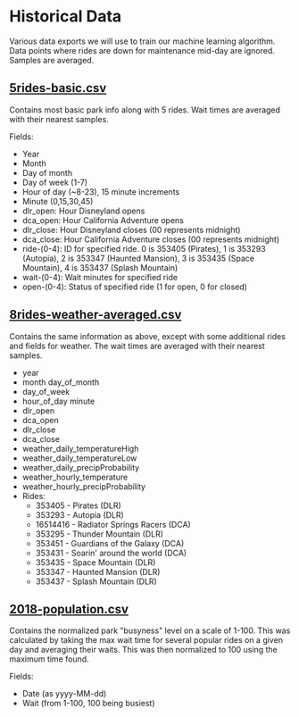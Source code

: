 # Historical Data
Various data exports we will use to train our machine learning algorithm. Data points where rides are down for maintenance mid-day are ignored. Samples are averaged.

## [5rides-basic.csv](./5rides-basic.csv)

Contains most basic park info along with 5 rides. Wait times are averaged with their nearest samples.

Fields:
* Year
* Month
* Day of month
* Day of week (1-7)
* Hour of day (~8-23), 15 minute increments
* Minute (0,15,30,45)
* dlr_open: Hour Disneyland opens
* dca_open: Hour California Adventure opens
* dlr_close: Hour Disneyland closes (00 represents midnight)
* dca_close: Hour California Adventure closes (00 represents midnight)
* ride-(0-4): ID for specified ride. 0 is 353405 (Pirates), 1 is 353293 (Autopia), 2 is 353347 (Haunted Mansion), 3 is 353435 (Space Mountain), 4 is 353437 (Splash Mountain)
* wait-(0-4): Wait minutes for specified ride
* open-(0-4): Status of specified ride (1 for open, 0 for closed)

## [8rides-weather-averaged.csv](./8rides-weather-averaged.csv)
Contains the same information as above, except with some additional rides and fields for weather. The wait times are averaged with their nearest samples.
* year
* month	day_of_month
* day_of_week
* hour_of_day	minute
* dlr_open
* dca_open
* dlr_close
* dca_close
* weather_daily_temperatureHigh
* weather_daily_temperatureLow
* weather_daily_precipProbability
* weather_hourly_temperature
* weather_hourly_precipProbability
* Rides:
  * 353405 - Pirates (DLR)
  * 353293 - Autopia (DLR)
  * 16514416 - Radiator Springs Racers (DCA)
  * 353295 - Thunder Mountain (DLR)
  * 353451 - Guardians of the Galaxy (DCA)
  * 353431 - Soarin' around the world (DCA)
  * 353435 - Space Mountain (DLR)
  * 353347 - Haunted Mansion (DLR)
  * 353437 - Splash Mountain (DLR)


## [2018-population.csv](./2018-population.csv)
Contains the normalized park "busyness" level on a scale of 1-100. This was calculated by taking the max wait time for several popular rides on a given day and averaging their waits. This was then normalized to 100 using the maximum time found.

Fields:
* Date (as yyyy-MM-dd)
* Wait (from 1-100, 100 being busiest)

